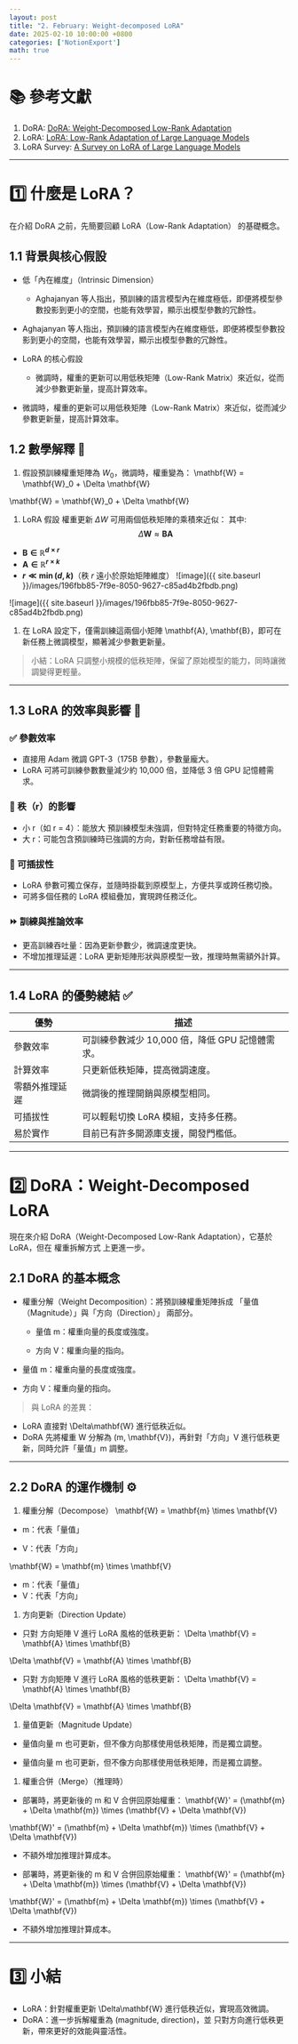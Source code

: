 ```yaml
---
layout: post
title: "2. February: Weight-decomposed LoRA"
date: 2025-02-10 10:00:00 +0800
categories: ['NotionExport']
math: true
---
```


# 📚 參考文獻

1. DoRA: [DoRA: Weight-Decomposed Low-Rank Adaptation](https://arxiv.org/abs/2402.09353)
1. LoRA: [LoRA: Low-Rank Adaptation of Large Language Models](https://arxiv.org/abs/2106.09685)
1. LoRA Survey: [A Survey on LoRA of Large Language Models](https://arxiv.org/abs/2106.09685)
---

# 1️⃣ 什麼是 LoRA？

在介紹 DoRA 之前，先簡要回顧 LoRA（Low-Rank Adaptation） 的基礎概念。

## 1.1 背景與核心假設

- 低「內在維度」（Intrinsic Dimension）
  - Aghajanyan 等人指出，預訓練的語言模型內在維度極低，即便將模型參數投影到更小的空間，也能有效學習，顯示出模型參數的冗餘性。

- Aghajanyan 等人指出，預訓練的語言模型內在維度極低，即便將模型參數投影到更小的空間，也能有效學習，顯示出模型參數的冗餘性。
- LoRA 的核心假設
  - 微調時，權重的更新可以用低秩矩陣（Low-Rank Matrix）來近似，從而減少參數更新量，提高計算效率。

- 微調時，權重的更新可以用低秩矩陣（Low-Rank Matrix）來近似，從而減少參數更新量，提高計算效率。
## 1.2 數學解釋 🔢

1. 假設預訓練權重矩陣為 $W_0$，微調時，權重變為：
  \mathbf{W} = \mathbf{W}_0 + \Delta \mathbf{W}


\mathbf{W} = \mathbf{W}_0 + \Delta \mathbf{W}

1. LoRA 假設 權重更新 $\Delta W$ 可用兩個低秩矩陣的乘積來近似：
其中:
$$
\Delta\mathbf{W}\approx\mathbf{BA}
$$

- **$\mathbf{B} \in \mathbb{R}^{d \times r}$**
- **$\mathbf{A} \in \mathbb{R}^{r \times k}$**
- **$r \ll \min(d,k)$**（秩 $r$ 遠小於原始矩陣維度）
  ![image]({{ site.baseurl }}/images/196fbb85-7f9e-8050-9627-c85ad4b2fbdb.png)


![image]({{ site.baseurl }}/images/196fbb85-7f9e-8050-9627-c85ad4b2fbdb.png)

1. 在 LoRA 設定下，僅需訓練這兩個小矩陣 \mathbf{A}, \mathbf{B}，即可在新任務上微調模型，顯著減少參數更新量。
> 小結：LoRA 只調整小規模的低秩矩陣，保留了原始模型的能力，同時讓微調變得更輕量。

---

## 1.3 LoRA 的效率與影響 🚀

### ✅ 參數效率

- 直接用 Adam 微調 GPT-3（175B 參數），參數量龐大。
- LoRA 可將可訓練參數數量減少約 10,000 倍，並降低 3 倍 GPU 記憶體需求。
### 🎯 秩（r）的影響

- 小 r（如 r = 4）：能放大 預訓練模型未強調，但對特定任務重要的特徵方向。
- 大 r：可能包含預訓練時已強調的方向，對新任務增益有限。
### 🔄 可插拔性

- LoRA 參數可獨立保存，並隨時掛載到原模型上，方便共享或跨任務切換。
- 可將多個任務的 LoRA 模組疊加，實現跨任務泛化。
### ⏩ 訓練與推論效率

- 更高訓練吞吐量：因為更新參數少，微調速度更快。
- 不增加推理延遲：LoRA 更新矩陣形狀與原模型一致，推理時無需額外計算。
---

## 1.4 LoRA 的優勢總結 ✅

| 優勢 | 描述 |
| --- | --- |
| 參數效率 | 可訓練參數減少 10,000 倍，降低 GPU 記憶體需求。 |
| 計算效率 | 只更新低秩矩陣，提高微調速度。 |
| 零額外推理延遲 | 微調後的推理開銷與原模型相同。 |
| 可插拔性 | 可以輕鬆切換 LoRA 模組，支持多任務。 |
| 易於實作 | 目前已有許多開源庫支援，開發門檻低。 |

---

# 2️⃣ DoRA：Weight-Decomposed LoRA

現在來介紹 DoRA（Weight-Decomposed Low-Rank Adaptation），它基於 LoRA，但在 權重拆解方式 上更進一步。

## 2.1 DoRA 的基本概念

- 權重分解（Weight Decomposition）：將預訓練權重矩陣拆成 「量值（Magnitude）」與「方向（Direction）」 兩部分。
  - 量值 m：權重向量的長度或強度。

  - 方向 V：權重向量的指向。

- 量值 m：權重向量的長度或強度。
- 方向 V：權重向量的指向。
> 與 LoRA 的差異：

- LoRA 直接對 \Delta\mathbf{W} 進行低秩近似。
- DoRA 先將權重  W 分解為 (m, \mathbf{V})，再針對「方向」V 進行低秩更新，同時允許「量值」m 調整。
---

## 2.2 DoRA 的運作機制 ⚙️

1. 權重分解（Decompose）
  \mathbf{W} = \mathbf{m} \times \mathbf{V}


  - m：代表「量值」

  - V：代表「方向」

\mathbf{W} = \mathbf{m} \times \mathbf{V}

- m：代表「量值」
- V：代表「方向」
1. 方向更新（Direction Update）
  - 只對 方向矩陣 V 進行 LoRA 風格的低秩更新：
  \Delta \mathbf{V} = \mathbf{A} \times \mathbf{B}



  \Delta \mathbf{V} = \mathbf{A} \times \mathbf{B}


- 只對 方向矩陣 V 進行 LoRA 風格的低秩更新：
  \Delta \mathbf{V} = \mathbf{A} \times \mathbf{B}


\Delta \mathbf{V} = \mathbf{A} \times \mathbf{B}

1. 量值更新（Magnitude Update）
  - 量值向量 m 也可更新，但不像方向那樣使用低秩矩陣，而是獨立調整。

- 量值向量 m 也可更新，但不像方向那樣使用低秩矩陣，而是獨立調整。
1. 權重合併（Merge）（推理時）
  - 部署時，將更新後的 m 和 V 合併回原始權重：
  \mathbf{W}' = (\mathbf{m} + \Delta \mathbf{m}) \times (\mathbf{V} + \Delta \mathbf{V})



  \mathbf{W}' = (\mathbf{m} + \Delta \mathbf{m}) \times (\mathbf{V} + \Delta \mathbf{V})


  - 不額外增加推理計算成本。

- 部署時，將更新後的 m 和 V 合併回原始權重：
  \mathbf{W}' = (\mathbf{m} + \Delta \mathbf{m}) \times (\mathbf{V} + \Delta \mathbf{V})


\mathbf{W}' = (\mathbf{m} + \Delta \mathbf{m}) \times (\mathbf{V} + \Delta \mathbf{V})

- 不額外增加推理計算成本。
---

# 3️⃣ 小結

- LoRA：針對權重更新 \Delta\mathbf{W} 進行低秩近似，實現高效微調。
- DoRA：進一步拆解權重為 (magnitude, direction)，並 只對方向進行低秩更新，帶來更好的效能與靈活性。
